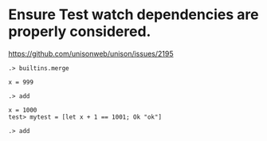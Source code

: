 # Ensure Test watch dependencies are properly considered.

https://github.com/unisonweb/unison/issues/2195

```ucm:hide
.> builtins.merge
```

```unison
x = 999
```

```ucm
.> add
```

```unison
x = 1000
test> mytest = [let x + 1 == 1001; Ok "ok"]
```

```ucm
.> add
```
